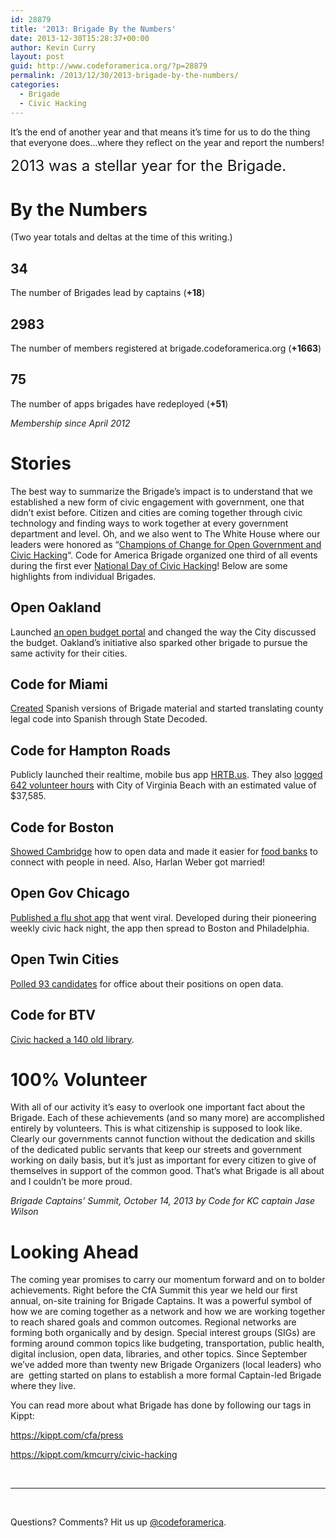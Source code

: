 ```yaml
---
id: 28879
title: '2013: Brigade By the Numbers'
date: 2013-12-30T15:28:37+00:00
author: Kevin Curry
layout: post
guid: http://www.codeforamerica.org/?p=28879
permalink: /2013/12/30/2013-brigade-by-the-numbers/
categories:
  - Brigade
  - Civic Hacking
---
```

It&#8217;s the end of another year and that means it&#8217;s time for us to do the thing that everyone does&#8230;where they reflect on the year and report the numbers!

<span style="font-size: x-large;">2013 was a stellar year for the Brigade.</span>

# By the Numbers

(Two year totals and deltas at the time of this writing.)

## 34

The number of Brigades lead by captains (**+18**)

## 2983

The number of members registered at brigade.codeforamerica.org (**+1663**)

## 75

The number of apps brigades have redeployed (**+51**)



_Membership since April 2012_

# Stories

The best way to summarize the Brigade&#8217;s impact is to understand that we established a new form of civic engagement with government, one that didn&#8217;t exist before. Citizen and cities are coming together through civic technology and finding ways to work together at every government department and level. Oh, and we also went to The White House where our leaders were honored as &#8220;[Champions of Change for Open Government and Civic Hacking](http://www.whitehouse.gov/blog/2013/07/29/honoring-open-government-and-civic-hacking-champions-change)&#8220;. Code for America Brigade organized one third of all events during the first ever [National Day of Civic Hacking](http://hackforchange.org)! Below are some highlights from individual Brigades.

## Open Oakland

Launched [an open budget portal](http://openbudgetoakland.org/) and changed the way the City discussed the budget. Oakland&#8217;s initiative also sparked other brigade to pursue the same activity for their cities.

## Code for Miami

[Created](https://medium.com/p/ab795297d322) Spanish versions of Brigade material and started translating county legal code into Spanish through State Decoded.

## Code for Hampton Roads

Publicly launched their realtime, mobile bus app [HRTB.us](http://hrtb.us). They also [logged 642 volunteer hours](http://www.vbgov.com/government/offices/volunteer/Documents/20131105-OVR-FY12-13Report.pdf) with City of Virginia Beach with an estimated value of $37,585.

## Code for Boston

[Showed Cambridge](http://www.wickedlocal.com/cambridge/news/x1806128961/Cambridge-City-Council-crowd-sources-for-open-data-policy) how to open data and made it easier for [food banks](http://www.metro.us/boston/news/2013/11/27/code-for-boston-launches-pantry-pickup-site-2/) to connect with people in need. Also, Harlan Weber got married!

## Open Gov Chicago

[Published a flu shot app](http://gov20.govfresh.com/civic-app-flu-shot-viral-open-government/) that went viral. Developed during their pioneering weekly civic hack night, the app then spread to Boston and Philadelphia.

## Open Twin Cities

[Polled 93 candidates](http://opentwincities.org/2013/10/07/open-data-questionnaire-results/) for office about their positions on open data.

## Code for BTV

[Civic hacked a 140 old library](http://nextcity.org/sharedcity/entry/what-can-a-bunch-of-burlington-coders-know-about-upgrading-a-140-library).

# 100% Volunteer

With all of our activity it&#8217;s easy to overlook one important fact about the Brigade. Each of these achievements (and so many more) are accomplished entirely by volunteers. This is what citizenship is supposed to look like. Clearly our governments cannot function without the dedication and skills of the dedicated public servants that keep our streets and government working on daily basis, but it&#8217;s just as important for every citizen to give of themselves in support of the common good. That&#8217;s what Brigade is all about and I couldn&#8217;t be more proud.



_Brigade Captains&#8217; Summit, October 14, 2013 by Code for KC captain Jase Wilson_

# Looking Ahead

The coming year promises to carry our momentum forward and on to bolder achievements. Right before the CfA Summit this year we held our first annual, on-site training for Brigade Captains. It was a powerful symbol of how we are coming together as a network and how we are working together to reach shared goals and common outcomes. Regional networks are forming both organically and by design. Special interest groups (SIGs) are forming around common topics like budgeting, transportation, public health, digital inclusion, open data, libraries, and other topics. Since September we&#8217;ve added more than twenty new Brigade Organizers (local leaders) who are  getting started on plans to establish a more formal Captain-led Brigade where they live.

You can read more about what Brigade has done by following our tags in Kippt:

<https://kippt.com/cfa/press>

<https://kippt.com/kmcurry/civic-hacking>

&nbsp;

* * *

&nbsp;

Questions? Comments? Hit us up <a href="http://twitter.com/codeforamerica" target="_blank">@codeforamerica</a>.